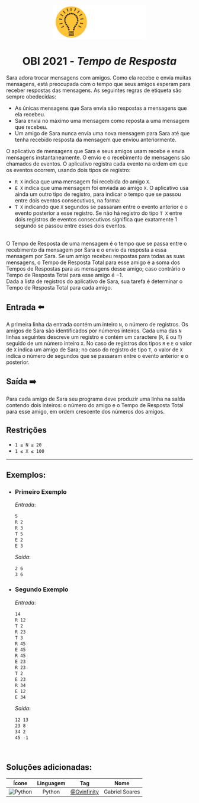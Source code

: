 <p align="center">
  <img width="250px" src="../../../docs/imagens/obi/logo-obi.svg"/> 
</p>

 <h1 align="center" style="font-weight: bold">OBI 2021 - <span style="font-style: italic">Tempo de Resposta</span></h1>

Sara adora trocar mensagens com amigos. Como ela recebe e envia muitas mensagens, está preocupada com o tempo que seus amigos esperam para receber respostas das mensagens.
As seguintes regras de etiqueta são sempre obedecidas:
- As únicas mensagens que Sara envia são respostas a mensagens que ela recebeu.
- Sara envia no máximo uma mensagem como reposta a uma mensagem que recebeu.
- Um amigo de Sara nunca envia uma nova mensagem para Sara até que tenha recebido resposta
da mensagem que enviou anteriormente.

O aplicativo de mensagens que Sara e seus amigos usam recebe e envia mensagens instantaneamente.
O envio e o recebimento de mensagens são chamados de eventos. O aplicativo registra cada evento
na ordem em que os eventos ocorrem, usando dois tipos de registro:
- `R X` indica que uma mensagem foi recebida do amigo `X`.
- `E X` indica que uma mensagem foi enviada ao amigo `X`.
O aplicativo usa ainda um outro tipo de registro, para indicar o tempo que se passou entre dois
eventos consecutivos, na forma:
- `T X` indicando que `X` segundos se passaram entre o evento anterior e o evento posterior a
esse registro.
Se não há registro do tipo `T X` entre dois registros de eventos consecutivos significa que exatamente
1 segundo se passou entre esses dois eventos.
<br/>
O Tempo de Resposta de uma mensagem é o tempo que se passa entre o recebimento da mensagem
por Sara e o envio da resposta a essa mensagem por Sara. Se um amigo recebeu respostas para todas
as suas mensagens, o Tempo de Resposta Total para esse amigo é a soma dos Tempos de Respostas
para as mensagens desse amigo; caso contrário o Tempo de Resposta Total para esse amigo é −1.
<br/>
Dada a lista de registros do aplicativo de Sara, sua tarefa é determinar o Tempo de Resposta Total
para cada amigo.

## Entrada ⬅️ 
A primeira linha da entrada contém um inteiro `N`, o número de registros. Os amigos de Sara são
identificados por números inteiros. Cada uma das `N` linhas seguintes descreve um registro e contém
um caractere (`R`, `E` ou `T`) seguido de um número inteiro `X`. No caso de registros dos tipos `R` e `E`
o valor de `X` indica um amigo de Sara; no caso do registro de tipo `T`, o valor de `X` indica o número
de segundos que se passaram entre o evento anterior e o posterior.

## Saída ➡️
Para cada amigo de Sara seu programa deve produzir uma linha na saída contendo dois inteiros: o
número do amigo e o Tempo de Resposta Total para esse amigo, em ordem crescente dos números
dos amigos.


## Restrições
- `1 ≤ N ≤ 20`
- `1 ≤ X ≤ 100`

---
## Exemplos:

- ### Primeiro Exemplo
  *Entrada*:
  ```
  5
  R 2
  R 3
  T 5
  E 2
  E 3
  ```
  *Saída*:
  ```
  2 6
  3 6
  ```
- ### Segundo Exemplo
  *Entrada*:
  ```
  14
  R 12
  T 2
  R 23
  T 3
  R 45
  E 45
  R 45
  E 23
  R 23
  T 2
  E 23
  R 34
  E 12
  E 34
  ```
  *Saída*:
  ```
  12 13
  23 8
  34 2
  45 -1
  ```
<br/>

## Soluções adicionadas:
| Ícone | Linguagem | Tag | Nome |
|:---:|:---:|:---:|:---:|
| <img width="100px" alt="Python" src="../../../docs/recursos/ícones/python.svg"> | Python | [@Gvinfinity](https://github.com/Gvinfinity/) | Gabriel Soares |
